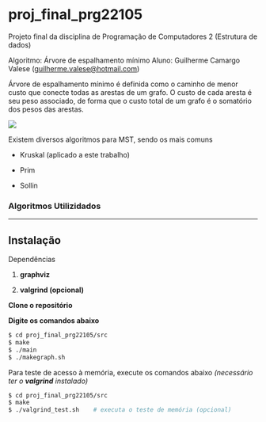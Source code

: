 # proj_final_prg22105
Projeto final da disciplina de Programação de Computadores 2 (Estrutura de dados)

Algoritmo: Árvore de espalhamento mínimo
Aluno: Guilherme Camargo Valese (guilherme.valese@hotmail.com)



Árvore de espalhamento mínimo é definida como o caminho de menor custo que conecte todas as arestas de um grafo. O custo de cada aresta é seu peso associado, de forma que o custo total de um grafo é o somatório dos pesos das arestas.

![](https://upload.wikimedia.org/wikipedia/commons/thumb/d/d2/Minimum_spanning_tree.svg/300px-Minimum_spanning_tree.svg.png)

Existem diversos algoritmos para MST, sendo os mais comuns



- Kruskal (aplicado a este trabalho)

- Prim

- Sollin

  

### Algoritmos Utilizidados



------

## Instalação

Dependências 

1. **graphviz**

2. **valgrind (opcional)**

   

**Clone o repositório**

**Digite os comandos abaixo**

```bash
$ cd proj_final_prg22105/src
$ make
$ ./main
$ ./makegraph.sh
```

Para teste de acesso à memória, execute os comandos abaixo *(necessário ter o **valgrind** instalado)*

```bash
$ cd proj_final_prg22105/src
$ make
$ ./valgrind_test.sh	# executa o teste de memória (opcional)
```



